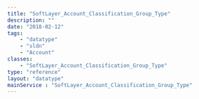 ```yaml
---
title: "SoftLayer_Account_Classification_Group_Type"
description: ""
date: "2018-02-12"
tags:
    - "datatype"
    - "sldn"
    - "Account"
classes:
    - "SoftLayer_Account_Classification_Group_Type"
type: "reference"
layout: "datatype"
mainService : "SoftLayer_Account_Classification_Group_Type"
---
```

